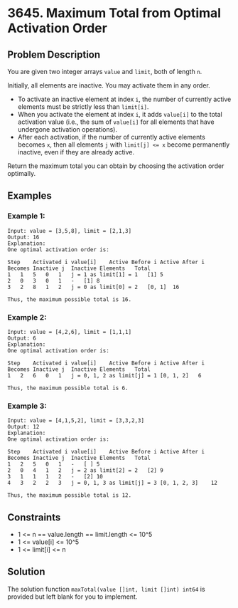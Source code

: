# 3645. Maximum Total from Optimal Activation Order

## Problem Description

You are given two integer arrays `value` and `limit`, both of length `n`.

Initially, all elements are inactive. You may activate them in any order.

- To activate an inactive element at index `i`, the number of currently active elements must be strictly less than `limit[i]`.
- When you activate the element at index `i`, it adds `value[i]` to the total activation value (i.e., the sum of `value[i]` for all elements that have undergone activation operations).
- After each activation, if the number of currently active elements becomes `x`, then all elements `j` with `limit[j] <= x` become permanently inactive, even if they are already active.

Return the maximum total you can obtain by choosing the activation order optimally.

## Examples

### Example 1:
```
Input: value = [3,5,8], limit = [2,1,3]
Output: 16
Explanation:
One optimal activation order is:

Step	Activated i	value[i]	Active Before i	Active After i	Becomes Inactive j	Inactive Elements	Total
1	1	5	0	1	j = 1 as limit[1] = 1	[1]	5
2	0	3	0	1	-	[1]	8
3	2	8	1	2	j = 0 as limit[0] = 2	[0, 1]	16

Thus, the maximum possible total is 16.
```

### Example 2:
```
Input: value = [4,2,6], limit = [1,1,1]
Output: 6
Explanation:
One optimal activation order is:

Step	Activated i	value[i]	Active Before i	Active After i	Becomes Inactive j	Inactive Elements	Total
1	2	6	0	1	j = 0, 1, 2 as limit[j] = 1	[0, 1, 2]	6

Thus, the maximum possible total is 6.
```

### Example 3:
```
Input: value = [4,1,5,2], limit = [3,3,2,3]
Output: 12
Explanation:
One optimal activation order is:

Step	Activated i	value[i]	Active Before i	Active After i	Becomes Inactive j	Inactive Elements	Total
1	2	5	0	1	-	[ ]	5
2	0	4	1	2	j = 2 as limit[2] = 2	[2]	9
3	1	1	1	2	-	[2]	10
4	3	2	2	3	j = 0, 1, 3 as limit[j] = 3	[0, 1, 2, 3]	12

Thus, the maximum possible total is 12.
```

## Constraints

- 1 <= n == value.length == limit.length <= 10^5
- 1 <= value[i] <= 10^5
- 1 <= limit[i] <= n

## Solution

The solution function `maxTotal(value []int, limit []int) int64` is provided but left blank for you to implement.
